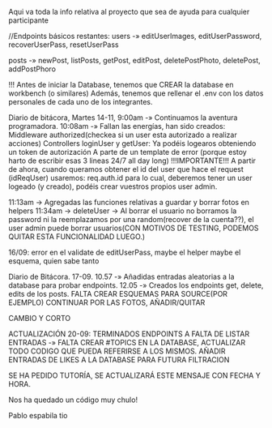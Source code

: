 Aqui va toda la info relativa al proyecto que sea de ayuda para cualquier participante

//Endpoints básicos restantes:
users -» editUserImages, editUserPassword, recoverUserPass, resetUserPass

posts -» newPost, listPosts, getPost, editPost, deletePostPhoto, deletePost, addPostPhoro

!!! Antes de iniciar la Database, tenemos que CREAR la database en workbench (o similares)
Además, tenemos que rellenar el .env con los datos personales de cada uno de los integrantes.

Diario de bitácora, Martes 14-11, 9:00am -» Continuamos la aventura programadora.
10:08am -» Fallan las energías, han sido creados: Middleware authorized(checkea si un user esta autorizado a realizar acciones)
Controllers loginUser y getUser: Ya podéis logearos obteniendo un token de autorización
A parte de un template de error (porque estoy harto de escribir esas 3 lineas 24/7 all day long)
!!!IMPORTANTE!!!
A partir de ahora, cuando queramos obtener el id del user que hace el request (idReqUser) usaremos: req.auth.id
para lo cual, deberemos tener un user logeado (y creado), podéis crear vuestros propios user admin.

11:13am -> Agregadas las funciones relativas a guardar y borrar fotos en helpers
11:34am -> deleteUser -> Al borrar el usuario no borramos la password ni la reemplazamos por una random(recover de la cuenta??),
el user admin puede borrar usuarios(CON MOTIVOS DE TESTING, PODEMOS QUITAR ESTA FUNCIONALIDAD LUEGO.)

16/09: error en el validate de editUserPass, maybe el helper maybe el esquema, quien sabe tanto

Diario de Bitácora. 17-09. 10.57 -» Añadidas entradas aleatorias a la database para probar endpoints.
12.05 -» Creados los endpoints get, delete, edits de los posts. FALTA CREAR ESQUEMAS PARA SOURCE(POR EJEMPLO)
CONTINUAR POR LAS FOTOS, AÑADIR/QUITAR

CAMBIO Y CORTO

ACTUALIZACIÓN 20-09: TERMINADOS ENDPOINTS A FALTA DE LISTAR ENTRADAS -» FALTA CREAR #TOPICS EN LA DATABASE,
ACTUALIZAR TODO CODIGO QUE PUEDA REFERIRSE A LOS MISMOS. AÑADIR ENTRADAS DE LIKES A LA DATABASE PARA FUTURA FILTRACION

SE HA PEDIDO TUTORÍA, SE ACTUALIZARÁ ESTE MENSAJE CON FECHA Y HORA.

Nos ha quedado un código muy chulo!

Pablo espabila tio
